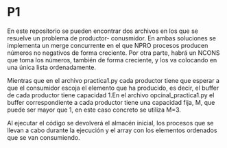 # P1

En este repositorio se pueden encontrar dos archivos en los que se resuelve un problema de productor- conusmidor.
En ambas soluciones se implementa un merge concurrente en el que NPRO procesos producen números no negativos de forma creciente.
Por otra parte, habrá un NCONS que toma los números, también de forma creciente, y los va colocando en una única lista ordenadamente.

Mientras que en el archivo practica1.py cada productor tiene que esperar a que el consumidor escoja el elemento que ha producido, es decir, el buffer de cada productor tiene capacidad 1.En el archivo opcinal_practica1.py el buffer correspondiente a cada productor tiene una capacidad fija, M,  que puede ser mayor que 1, en este caso concreto se utiliza M=3.

Al ejecutar el código se devolverá el almacén inicial, los procesos que se llevan a cabo durante la ejecución y el array con los elementos ordenados que se van consumiendo.
